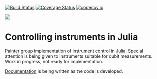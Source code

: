 [![Build Status](https://travis-ci.org/PainterQubits/InstrumentControl.jl.svg?branch=master)](https://travis-ci.org/PainterQubits/InstrumentControl.jl)
[![Coverage Status](https://coveralls.io/repos/PainterQubits/InstrumentControl.jl/badge.svg?branch=master&service=github)](https://coveralls.io/github/PainterQubits/InstrumentControl.jl?branch=master)
[![codecov.io](http://codecov.io/github/PainterQubits/InstrumentControl.jl/coverage.svg?branch=master)](http://codecov.io/github/PainterQubits/InstrumentControl.jl?branch=master)

[![](https://img.shields.io/badge/docs-latest-blue.svg)](https://PainterQubits.github.io/InstrumentControl.jl/latest)

# Controlling instruments in Julia

[Painter group](http://copilot.caltech.edu) implementation of instrument control in [Julia](https://github.com/julialang/Julia). Special attention is being given to instruments suitable for qubit measurements. Work in progress, not ready for implementation.

[Documentation](https://PainterQubits.github.io/InstrumentControl.jl/latest) is being written as the code is developed.
